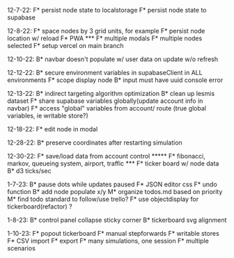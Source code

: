<!-- TODOS:
(F) Feature (B) Bugfix (M) Meta --> 
12-7-22:
F* persist node state to localstorage
F* persist node state to supabase

12-8-22:
F* space nodes by 3 grid units, for example
F* persist node location w/ reload
F* PWA
*** F* multiple modals
F* multiple nodes selected
F* setup vercel on main branch

12-10-22:
B* navbar doesn't populate w/ user data on update w/o refresh

12-12-22:
B* secure environment variables in supabaseClient in ALL environments
F* scope display node
B* input must have uuid console error

12-13-22:
B* indirect targeting algorithm optimization
B* clean up lesmis dataset
F* share supabase variables globally(update account info in navbar)
F* access "global" variables from account/ route (true global variables, ie writable store?)

12-18-22:
F* edit node in modal

12-28-22:
B* preserve coordinates after restarting simulation

12-30-22:
F* save/load data from account control
***** F* fibonacci, markov, queueing system, airport, traffic
*** F* ticker board w/ node data
B* d3 ticks/sec

1-7-23:
B* pause dots while updates paused
F* JSON editor css
F* undo function
B* add node populate x/y
M* organize todos.md based on priority
M* find todo standard to follow/use trello?
F* use objectdisplay for tickerboard(refactor) ?

1-8-23:
B* control panel collapse sticky corner
B* tickerboard svg alignment

1-10-23:
F* popout tickerboard
F* manual stepforwards
F* writable stores
F* CSV import
F* export
F* many simulations, one session
F* multiple scenarios